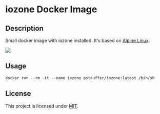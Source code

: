 # iozone Docker Image

## Description

Small docker image with iozone installed. It's based on [Alpine Linux](https://hub.docker.com/_/alpine/).

[![](https://images.microbadger.com/badges/image/pstauffer/iozone.svg)](https://microbadger.com/images/pstauffer/iozone)


## Usage
```
docker run --rm -it --name iozone pstauffer/iozone:latest /bin/sh
```

## License
This project is licensed under [MIT](http://opensource.org/licenses/MIT).
